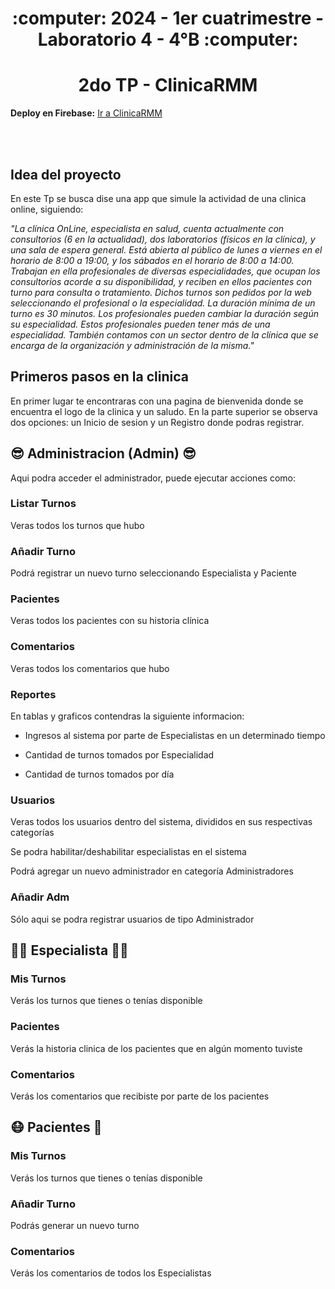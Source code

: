 <h1 align="center"> :computer: 2024 - 1er cuatrimestre - Laboratorio 4 - 4°B :computer: </h1> 

<h1 align="center"> 2do TP - ClinicaRMM </h1> 

**Deploy en Firebase:** [Ir a ClinicaRMM](https://clinica-rmm.web.app/)

<br>
<br>

## Idea del proyecto

En este Tp se busca dise una app que simule la actividad de una clinica online, siguiendo:

<i>"La clínica OnLine, especialista en salud, cuenta actualmente con consultorios (6 en la actualidad), dos laboratorios (físicos en la clínica), y una sala de espera general. Está abierta al público de lunes a viernes en el horario de 8:00 a 19:00, y los sábados en el horario de 8:00 a 14:00.
Trabajan en ella profesionales de diversas especialidades, que ocupan los consultorios acorde a su disponibilidad, y reciben en ellos pacientes con turno para consulta o tratamiento. Dichos turnos son pedidos por la web seleccionando el profesional o la especialidad. La duración mínima de un turno es 30 minutos. 
Los profesionales pueden cambiar la duración según su especialidad. Estos profesionales pueden tener más de una especialidad.
También contamos con un sector dentro de la clínica que se encarga de la organización y administración de la misma."
</i>

## Primeros pasos en la clinica

En primer lugar te encontraras con una pagina de bienvenida donde se encuentra el logo de la clinica y un saludo. En la parte superior se observa dos opciones: un Inicio de sesion y un Registro donde podras registrar.

## :sunglasses: Administracion (Admin) :sunglasses:

Aqui podra acceder el administrador, puede ejecutar acciones como:

### Listar Turnos

Veras todos los turnos que hubo

### Añadir Turno

Podrá registrar un nuevo turno seleccionando Especialista y Paciente

### Pacientes

Veras todos los pacientes con su historia clínica

### Comentarios

Veras todos los comentarios que hubo

### Reportes

En tablas y graficos contendras la siguiente informacion:

- Ingresos al sistema por parte de Especialistas en un determinado tiempo

- Cantidad de turnos tomados por Especialidad

- Cantidad de turnos tomados por día

### Usuarios

Veras todos los usuarios dentro del sistema, divididos en sus respectivas categorías

Se podra habilitar/deshabilitar especialistas en el sistema

Podrá agregar un nuevo administrador en categoría Administradores

### Añadir Adm

Sólo aqui se podra registrar usuarios de tipo Administrador

## 	:woman_health_worker: Especialista :man_health_worker:

### Mis Turnos

Verás los turnos que tienes o tenías disponible

### Pacientes 

Verás la historia clinica de los pacientes que en algún momento tuviste

### Comentarios

Verás los comentarios que recibiste por parte de los pacientes

## :mask: Pacientes :sneezing_face:

### Mis Turnos

Verás los turnos que tienes o tenías disponible

### Añadir Turno

Podrás generar un nuevo turno

### Comentarios

Verás los comentarios de todos los Especialistas

